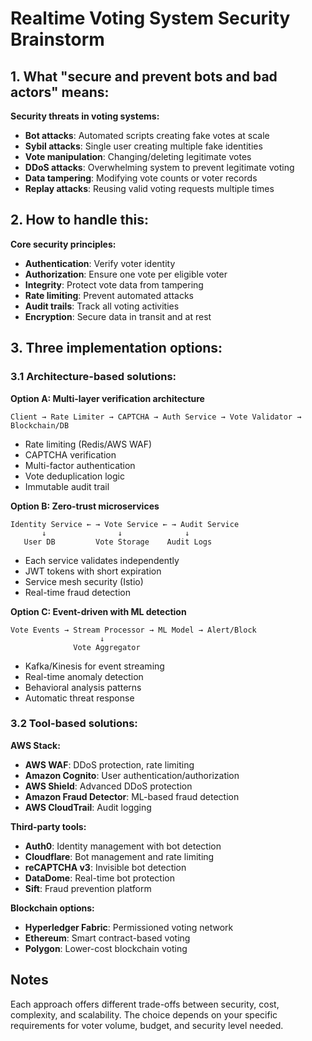 # Realtime Voting System Security Brainstorm

## 1. What "secure and prevent bots and bad actors" means:

**Security threats in voting systems:**
- **Bot attacks**: Automated scripts creating fake votes at scale
- **Sybil attacks**: Single user creating multiple fake identities
- **Vote manipulation**: Changing/deleting legitimate votes
- **DDoS attacks**: Overwhelming system to prevent legitimate voting
- **Data tampering**: Modifying vote counts or voter records
- **Replay attacks**: Reusing valid voting requests multiple times

## 2. How to handle this:

**Core security principles:**
- **Authentication**: Verify voter identity
- **Authorization**: Ensure one vote per eligible voter
- **Integrity**: Protect vote data from tampering
- **Rate limiting**: Prevent automated attacks
- **Audit trails**: Track all voting activities
- **Encryption**: Secure data in transit and at rest

## 3. Three implementation options:

### 3.1 Architecture-based solutions:

**Option A: Multi-layer verification architecture**
```
Client → Rate Limiter → CAPTCHA → Auth Service → Vote Validator → Blockchain/DB
```
- Rate limiting (Redis/AWS WAF)
- CAPTCHA verification
- Multi-factor authentication
- Vote deduplication logic
- Immutable audit trail

**Option B: Zero-trust microservices**
```
Identity Service ← → Vote Service ← → Audit Service
       ↓                ↓              ↓
   User DB         Vote Storage    Audit Logs
```
- Each service validates independently
- JWT tokens with short expiration
- Service mesh security (Istio)
- Real-time fraud detection

**Option C: Event-driven with ML detection**
```
Vote Events → Stream Processor → ML Model → Alert/Block
                    ↓
              Vote Aggregator
```
- Kafka/Kinesis for event streaming
- Real-time anomaly detection
- Behavioral analysis patterns
- Automatic threat response

### 3.2 Tool-based solutions:

**AWS Stack:**
- **AWS WAF**: DDoS protection, rate limiting
- **Amazon Cognito**: User authentication/authorization
- **AWS Shield**: Advanced DDoS protection
- **Amazon Fraud Detector**: ML-based fraud detection
- **AWS CloudTrail**: Audit logging

**Third-party tools:**
- **Auth0**: Identity management with bot detection
- **Cloudflare**: Bot management and rate limiting
- **reCAPTCHA v3**: Invisible bot detection
- **DataDome**: Real-time bot protection
- **Sift**: Fraud prevention platform

**Blockchain options:**
- **Hyperledger Fabric**: Permissioned voting network
- **Ethereum**: Smart contract-based voting
- **Polygon**: Lower-cost blockchain voting

## Notes

Each approach offers different trade-offs between security, cost, complexity, and scalability. The choice depends on your specific requirements for voter volume, budget, and security level needed.